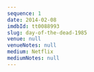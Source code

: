 ```yaml
---
sequence: 1
date: 2014-02-08
imdbId: tt0088993
slug: day-of-the-dead-1985
venue: null
venueNotes: null
medium: Netflix
mediumNotes: null
---
```


